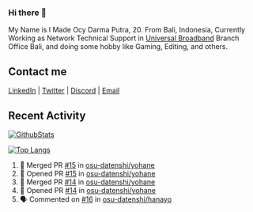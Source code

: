 ### Hi there 👋

My Name is I Made Ocy Darma Putra, 20. From Bali, Indonesia, Currently Working as Network Technical Support in [Universal Broadband](https://universal.net.id) Branch Office Bali, and doing some hobby like Gaming, Editing, and others.

## Contact me

[LinkedIn](https://linkedin.com/in/troke) | [Twitter](https://twitter.com/darma_ochi) | [Discord](https://link.troke.id/discord) | <a href="mailto:ochi@troke.id">Email</a> 

## Recent Activity

[![GithubStats](https://github-readme-stats.vercel.app/api?username=troke12&show_icons=true)](https://github.com/troke12)

[![Top Langs](https://github-readme-stats.vercel.app/api/top-langs/?username=troke12&layout=compact)](https://github.com/anuraghazra/github-readme-stats)

<!--START_SECTION:activity-->
1. 🎉 Merged PR [#15](https://github.com/osu-datenshi/yohane/pull/15) in [osu-datenshi/yohane](https://github.com/osu-datenshi/yohane)
2. 💪 Opened PR [#15](https://github.com/osu-datenshi/yohane/pull/15) in [osu-datenshi/yohane](https://github.com/osu-datenshi/yohane)
3. 🎉 Merged PR [#14](https://github.com/osu-datenshi/yohane/pull/14) in [osu-datenshi/yohane](https://github.com/osu-datenshi/yohane)
4. 💪 Opened PR [#14](https://github.com/osu-datenshi/yohane/pull/14) in [osu-datenshi/yohane](https://github.com/osu-datenshi/yohane)
5. 🗣 Commented on [#16](https://github.com/osu-datenshi/hanayo/issues/16) in [osu-datenshi/hanayo](https://github.com/osu-datenshi/hanayo)
<!--END_SECTION:activity-->

